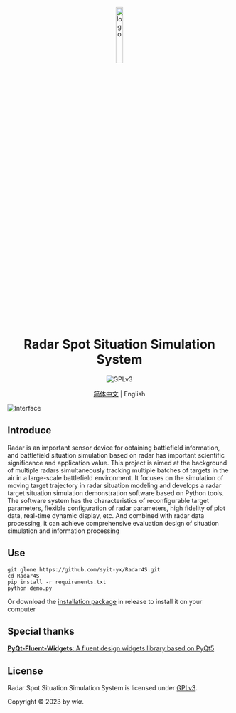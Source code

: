 <p align="center">
  <img width="18%" align="center" src="https://pic1.imgdb.cn/item/646f56faf024cca173cb4de0.jpg" alt="logo">
</p>
  <h1 align="center">
  Radar Spot Situation Simulation System
</h1>

<p align="center">
  <!-- <a style="text-decoration:none">
    <img src="https://img.shields.io/badge/Platform-Win32%20|%20Linux%20|%20macOS-blue?color=#4ec820" alt="Platform Win32 | Linux | macOS"/>
  </a> -->
  <a style="text-decoration:none">
    <img src="https://img.shields.io/badge/License-GPLv3-blue?color=#4ec820" alt="GPLv3"/>
  </a>
</p>

<p align="center">
<a href="README.md">简体中文</a> | English
</p>

![Interface](https://pic1.imgdb.cn/item/646f5aecf024cca173d2a871.jpg)


## Introduce

Radar is an important sensor device for obtaining battlefield information, and battlefield situation simulation based on radar has important scientific significance and application value. This project is aimed at the background of multiple radars simultaneously tracking multiple batches of targets in the air in a large-scale battlefield environment. It focuses on the simulation of moving target trajectory in radar situation modeling and develops a radar target situation simulation demonstration software based on Python tools. The software system has the characteristics of reconfigurable target parameters, flexible configuration of radar parameters, high fidelity of plot data, real-time dynamic display, etc. And combined with radar data processing, it can achieve comprehensive evaluation design of situation simulation and information processing

## Use

```commandline
git glone https://github.com/syit-yx/Radar4S.git
cd Radar4S
pip install -r requirements.txt
python demo.py
```
Or download the [installation package](https://github.com/syit-yx/Radar4S/releases/tag/v1.4) in release to install it on your computer


## Special thanks

[**PyQt-Fluent-Widgets**: A fluent design widgets library based on PyQt5](https://github.com/zhiyiYo/PyQt-Fluent-Widgets)

## License

Radar Spot Situation Simulation System is licensed under [GPLv3](./LICENSE).

Copyright © 2023 by wkr.